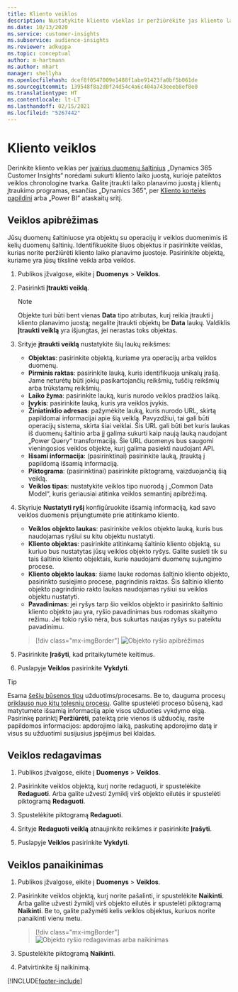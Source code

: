 ```yaml
---
title: Kliento veiklos
description: Nustatykite kliento vieklas ir peržiūrėkite jas kliento laiko juostoje.
ms.date: 10/13/2020
ms.service: customer-insights
ms.subservice: audience-insights
ms.reviewer: adkuppa
ms.topic: conceptual
author: m-hartmann
ms.author: mhart
manager: shellyha
ms.openlocfilehash: dcef8f0547009e1488f1abe91423fa0bf5b061de
ms.sourcegitcommit: 139548f8a2d0f24d54c4a6c404a743eeeb8ef8e0
ms.translationtype: HT
ms.contentlocale: lt-LT
ms.lasthandoff: 02/15/2021
ms.locfileid: "5267442"
---
```

# <a name="customer-activities"></a>Kliento veiklos

Derinkite kliento veiklas per [įvairius duomenų šaltinius](data-sources.md) „Dynamics 365 Customer Insights“ norėdami sukurti kliento laiko juostą, kurioje pateiktos veiklos chronologine tvarka. Galite įtraukti laiko planavimo juostą į klientų įtraukimo programas, esančias „Dynamics 365”, per [Kliento kortelės papildinį](customer-card-add-in.md) arba „Power BI” ataskaitų sritį.

## <a name="define-an-activity"></a>Veiklos apibrėžimas

Jūsų duomenų šaltiniuose yra objektų su operacijų ir veiklos duomenimis iš kelių duomenų šaltinių. Identifikuokite šiuos objektus ir pasirinkite veiklas, kurias norite peržiūrėti kliento laiko planavimo juostoje. Pasirinkite objektą, kuriame yra jūsų tikslinė veikla arba veiklos.

1. Publikos įžvalgose, eikite į **Duomenys** > **Veiklos**.

1. Pasirinkti **Įtraukti veiklą**.

   > [!NOTE]
   > Objekte turi būti bent vienas **Data** tipo atributas, kurį reikia įtraukti į kliento planavimo juostą; negalite įtraukti objektų be **Data** laukų. Valdiklis **Įtraukti veiklą** yra išjungtas, jei nerastas toks objektas.

1. Srityje **įtraukti veiklą** nustatykite šių laukų reikšmes:

   - **Objektas**: pasirinkite objektą, kuriame yra operacijų arba veiklos duomenų.
   - **Pirminis raktas**: pasirinkite lauką, kuris identifikuoja unikalų įrašą. Jame neturėtų būti jokių pasikartojančių reikšmių, tuščių reikšmių arba trūkstamų reikšmių.
   - **Laiko žyma**: pasirinkite lauką, kuris nurodo veiklos pradžios laiką.
   - **Įvykis**: pasirinkite lauką, kuris yra veiklos įvykis.
   - **Žiniatinklio adresas**: pažymėkite lauką, kuris nurodo URL, skirtą papildomai informacijai apie šią veiklą. Pavyzdžiui, tai gali būti operacijų sistema, skirta šiai veiklai. Šis URL gali būti bet kuris laukas iš duomenų šaltinio arba jį galima sukurti kaip naują lauką naudojant „Power Query“ transformaciją. Šie URL duomenys bus saugomi vieningosios veiklos objekte, kurį galima pasiekti naudojant API.
   - **Išsami informacija**: (pasirinktinai) pasirinkite lauką, įtrauktą į papildomą išsamią informaciją.
   - **Piktograma**: (pasirinktinai) pasirinkite piktogramą, vaizduojančią šią veiklą.
   - **Veiklos tipas**: nustatykite veiklos tipo nuorodą į „Common Data Model“, kuris geriausiai atitinka veiklos semantinį apibrėžimą.

1. Skyriuje **Nustatyti ryšį** konfigūruokite išsamią informaciją, kad savo veiklos duomenis prijungtumėte prie atitinkamo kliento.

    - **Veiklos objekto laukas**: pasirinkite veiklos objekto lauką, kuris bus naudojamas ryšiui su kitu objektu nustatyti.
    - **Kliento objektas**: pasirinkite atitinkamą šaltinio kliento objektą, su kuriuo bus nustatytas jūsų veiklos objekto ryšys. Galite susieti tik su tais šaltinio kliento objektais, kurie naudojami duomenų sujungimo procese.
    - **Kliento objekto laukas**: šiame lauke rodomas šaltinio kliento objekto, pasirinkto susiejimo procese, pagrindinis raktas. Šis šaltinio kliento objekto pagrindinio rakto laukas naudojamas ryšiui su veiklos objektu nustatyti.
    - **Pavadinimas**: jei ryšys tarp šio veiklos objekto ir pasirinkto šaltinio kliento objekto jau yra, ryšio pavadinimas bus rodomas skaitymo režimu. Jei tokio ryšio nėra, bus sukurtas naujas ryšys su pateiktu pavadinimu.
   
   > [!div class="mx-imgBorder"]
   > ![Objekto ryšio apibrėžimas](media/activities-entities-define.png "Objekto ryšio apibrėžimas")

1. Pasirinkite **Įrašyti**, kad pritaikytumėte keitimus.

1. Puslapyje **Veiklos** pasirinkite **Vykdyti**.

> [!TIP]
> Esama [šešių būsenos tipų](system.md#status-types) užduotims/procesams. Be to, dauguma procesų [priklauso nuo kitų tolesnių procesų](system.md#refresh-policies). Galite spustelėti proceso būseną, kad matytumėte išsamią informaciją apie visos užduoties vykdymo eigą. Pasirinkę parinktį **Peržiūrėti**, pateiktą prie vienos iš užduočių, rasite papildomos informacijos: apdorojimo laiką, paskutinę apdorojimo datą ir visus su užduotimi susijusius įspėjimus bei klaidas.

## <a name="edit-an-activity"></a>Veiklos redagavimas

1. Publikos įžvalgose, eikite į **Duomenys** > **Veiklos**.

2. Pasirinkite veiklos objektą, kurį norite redaguoti, ir spustelėkite **Redaguoti**. Arba galite užvesti žymiklį virš objekto eilutės ir spustelėti piktogramą **Redaguoti**.

3. Spustelėkite piktogramą **Redaguoti**.

4. Srityje **Redaguoti veiklą** atnaujinkite reikšmes ir pasirinkite **Įrašyti**.

5. Puslapyje **Veiklos** pasirinkite **Vykdyti**.

## <a name="delete-an-activity"></a>Veiklos panaikinimas

1. Publikos įžvalgose, eikite į **Duomenys** > **Veiklos**.

2. Pasirinkite veiklos objektą, kurį norite pašalinti, ir spustelėkite **Naikinti**. Arba galite užvesti žymiklį virš objekto eilutės ir spustelėti piktogramą **Naikinti**. Be to, galite pažymėti kelis veiklos objektus, kuriuos norite panaikinti vienu metu.
   > [!div class="mx-imgBorder"]
   > ![Objekto ryšio redagavimas arba naikinimas](media/activities-entities-edit-delete.png "Objekto ryšio redagavimas arba naikinimas")

3. Spustelėkite piktogramą **Naikinti**.

4. Patvirtinkite šį naikinimą.


[!INCLUDE[footer-include](../includes/footer-banner.md)]